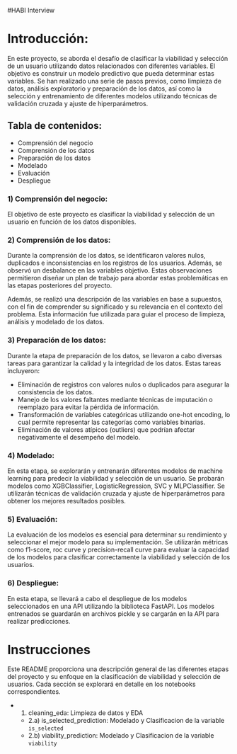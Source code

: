 #HABI Interview

# Introducción:
En este proyecto, se aborda el desafío de clasificar la viabilidad y selección de un usuario utilizando datos relacionados con diferentes variables. El objetivo es construir un modelo predictivo que pueda determinar estas variables. Se han realizado una serie de pasos previos, como limpieza de datos, análisis exploratorio y preparación de los datos, así como la selección y entrenamiento de diferentes modelos utilizando técnicas de validación cruzada y ajuste de hiperparámetros.

## Tabla de contenidos:
* Comprensión del negocio
* Comprensión de los datos
* Preparación de los datos
* Modelado
* Evaluación
* Despliegue

### 1) Comprensión del negocio:
El objetivo de este proyecto es clasificar la viabilidad y selección de un usuario en función de los datos disponibles.

### 2) Comprensión de los datos:
Durante la comprensión de los datos, se identificaron valores nulos, duplicados e inconsistencias en los registros de los usuarios. Además, se observó un desbalance en las variables objetivo. Estas observaciones permitieron diseñar un plan de trabajo para abordar estas problemáticas en las etapas posteriores del proyecto.

Además, se realizó una descripción de las variables en base a supuestos, con el fin de comprender su significado y su relevancia en el contexto del problema. Esta información fue utilizada para guiar el proceso de limpieza, análisis y modelado de los datos.

### 3) Preparación de los datos:
Durante la etapa de preparación de los datos, se llevaron a cabo diversas tareas para garantizar la calidad y la integridad de los datos. Estas tareas incluyeron:

* Eliminación de registros con valores nulos o duplicados para asegurar la consistencia de los datos.
* Manejo de los valores faltantes mediante técnicas de imputación o reemplazo para evitar la pérdida de información.
* Transformación de variables categóricas utilizando one-hot encoding, lo cual permite representar las categorías como variables binarias.
* Eliminación de valores atípicos (outliers) que podrían afectar negativamente el desempeño del modelo.

### 4) Modelado:
En esta etapa, se explorarán y entrenarán diferentes modelos de machine learning para predecir la viabilidad y selección de un usuario. Se probarán modelos como XGBClassifier, LogisticRegression, SVC y MLPClassifier. Se utilizarán técnicas de validación cruzada y ajuste de hiperparámetros para obtener los mejores resultados posibles.

### 5) Evaluación:
La evaluación de los modelos es esencial para determinar su rendimiento y seleccionar el mejor modelo para su implementación. Se utilizarán métricas como f1-score, roc curve y precision-recall curve para evaluar la capacidad de los modelos para clasificar correctamente la viabilidad y selección de los usuarios.

### 6) Despliegue:
En esta etapa, se llevará a cabo el despliegue de los modelos seleccionados en una API utilizando la biblioteca FastAPI. Los modelos entrenados se guardarán en archivos pickle y se cargarán en la API para realizar predicciones. 


# Instrucciones
Este README proporciona una descripción general de las diferentes etapas del proyecto y su enfoque en la clasificación de viabilidad y selección de usuarios. Cada sección se explorará en detalle en los notebooks correspondientes.

* 1) cleaning_eda: Limpieza de datos y EDA
   * 2.a) is_selected_prediction: Modelado y Clasificacion de la variable `is_selected`
   * 2.b) viability_prediction: Modelado y Clasificacion de la variable `viability`
